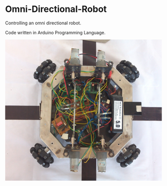 # Omni-Directional-Robot
Controlling an omni directional robot.

Code written in Arduino Programming Language.



![Omni-Bot](https://github.com/bhargavaparoksham/Omni-Directional-Robot/blob/master/IMG_20150407_110040.jpg)
      
